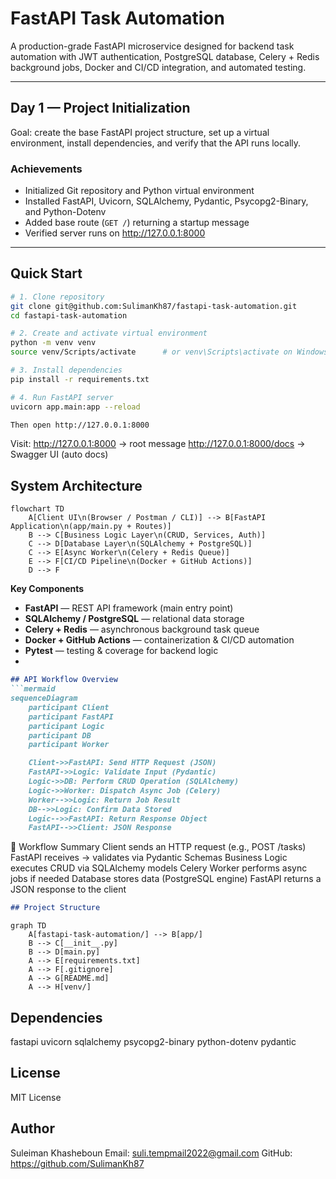 # FastAPI Task Automation
A production-grade FastAPI microservice designed for backend task automation with JWT authentication, PostgreSQL database, Celery + Redis background jobs, Docker and CI/CD integration, and automated testing.

---

## Day 1 — Project Initialization
Goal: create the base FastAPI project structure, set up a virtual environment, install dependencies, and verify that the API runs locally.

### Achievements
- Initialized Git repository and Python virtual environment  
- Installed FastAPI, Uvicorn, SQLAlchemy, Pydantic, Psycopg2-Binary, and Python-Dotenv  
- Added base route (`GET /`) returning a startup message  
- Verified server runs on http://127.0.0.1:8000  

---

## Quick Start

```bash
# 1. Clone repository
git clone git@github.com:SulimanKh87/fastapi-task-automation.git
cd fastapi-task-automation

# 2. Create and activate virtual environment
python -m venv venv
source venv/Scripts/activate      # or venv\Scripts\activate on Windows

# 3. Install dependencies
pip install -r requirements.txt

# 4. Run FastAPI server
uvicorn app.main:app --reload

Then open http://127.0.0.1:8000
```
Visit:
http://127.0.0.1:8000
 → root message
http://127.0.0.1:8000/docs
 → Swagger UI (auto docs)

## System Architecture

```mermaid
flowchart TD
    A[Client UI\n(Browser / Postman / CLI)] --> B[FastAPI Application\n(app/main.py + Routes)]
    B --> C[Business Logic Layer\n(CRUD, Services, Auth)]
    C --> D[Database Layer\n(SQLAlchemy + PostgreSQL)]
    C --> E[Async Worker\n(Celery + Redis Queue)]
    E --> F[CI/CD Pipeline\n(Docker + GitHub Actions)]
    D --> F
```

**Key Components**
- **FastAPI** — REST API framework (main entry point)
- **SQLAlchemy / PostgreSQL** — relational data storage
- **Celery + Redis** — asynchronous background task queue
- **Docker + GitHub Actions** — containerization & CI/CD automation
- **Pytest** — testing & coverage for backend logic
- 
```markdown
## API Workflow Overview
```mermaid
sequenceDiagram
    participant Client
    participant FastAPI
    participant Logic
    participant DB
    participant Worker

    Client->>FastAPI: Send HTTP Request (JSON)
    FastAPI->>Logic: Validate Input (Pydantic)
    Logic->>DB: Perform CRUD Operation (SQLAlchemy)
    Logic->>Worker: Dispatch Async Job (Celery)
    Worker-->>Logic: Return Job Result
    DB-->>Logic: Confirm Data Stored
    Logic-->>FastAPI: Return Response Object
    FastAPI-->>Client: JSON Response
```        
🧠 Workflow Summary
Client sends an HTTP request (e.g., POST /tasks)
FastAPI receives → validates via Pydantic Schemas
Business Logic executes CRUD via SQLAlchemy models
Celery Worker performs async jobs if needed
Database stores data (PostgreSQL engine)
FastAPI returns a JSON response to the client

```markdown
## Project Structure
```
```mermaid
graph TD
    A[fastapi-task-automation/] --> B[app/]
    B --> C[__init__.py]
    B --> D[main.py]
    A --> E[requirements.txt]
    A --> F[.gitignore]
    A --> G[README.md]
    A --> H[venv/]
```
## Dependencies
fastapi
uvicorn
sqlalchemy
psycopg2-binary
python-dotenv
pydantic

## License
MIT License
## Author
Suleiman Khasheboun
Email: suli.tempmail2022@gmail.com
GitHub: https://github.com/SulimanKh87